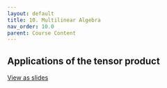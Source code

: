 ```yaml
---
layout: default
title: 10. Multilinear Algebra
nav_order: 10.0
parent: Course Content
---
```


## Applications of the tensor product

<div>
<a href="slides/11-multilinear.html"> View as slides </a>
</div>